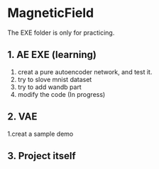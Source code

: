 # MagneticField

The EXE folder is only for practicing. 




## 1. AE EXE (learning)
1. creat a pure autoencoder network, and test it.
2. try to slove mnist dataset
3. try to add wandb part
4. modify the code (In progress)

## 2. VAE
1.creat a sample demo

## 3. Project itself

